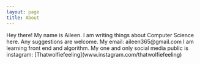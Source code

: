 ```yaml
---
layout: page
title: About
---
```


<p class="message">
  Hey there! My name is Aileen.
  I am writing things about Computer Science here.
  Any suggestions are welcome.
  My email: aileen365@gmail.com
  I am learning front end and algorithm.
  My one and only social media public is instagram: [Thatwolfiefeeling](www.instagram.com/thatwolfiefeeling)
</p>


